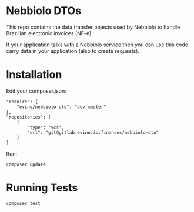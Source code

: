 # Nebbiolo DTOs
This repo contains the data transfer objects used by Nebbiolo to handle Brazilian electronic invoices (NF-e)

If your application talks with a Nebbiolo service then you can use this code carry data in your application (also to create requests).

# Installation
Edit your composer.json:
```
"require": {
    "evino/nebbiolo-dto": "dev-master"
},
"repositories": [
    {
        "type": "vcs",
        "url": "git@gitlab.evino.io:finances/nebbiolo-dto"
    }
]
```
Run:
```
composer update
```

# Running Tests
```
composer test
```
